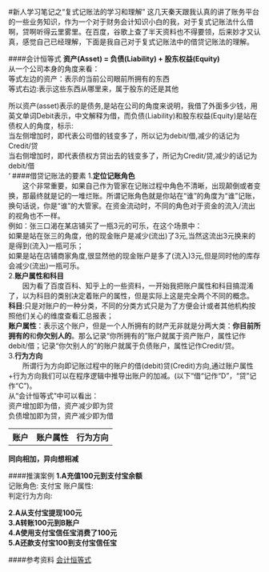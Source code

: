 #新人学习笔记之“复式记账法的学习和理解”
这几天秦天跟我认真的讲了账务平台的一些业务知识，作为一个对于财务会计知识小白的我，对于复式记账法什么借啊，贷啊听得云里雾里。在百度，谷歌上查了半天资料也不得要领，后来妙才又认真，感觉自己已经理解，下面是我自己对于复式记账法中的借贷记账法的理解。

####会计恒等式
**资产(Asset) = 负债(Liability)  +  股东权益(Equity)**  
从一个公司本身的角度来看：  
等式左边的资产：表示的当前公司眼前所拥有的东西  
等式右边:表示这些东西从哪里来，属于股东的还是其他

所以资产(asset)表示的是债务,是站在公司的角度来说明，我借了外面多少钱，用英文单词Debit表示，中文解释为借，而负债(Liability)和股东权益(Equity)是站在债权人的角度，标示:   
当左侧增加时，即代表公司借的钱变多了，所以记为debit/借,减少的话记为Credit/贷  
当右侧增加时，即代表债权方贷出去的钱变多了，所记为Credit/贷,减少的话记为debit/借  
‘
####借贷记账法的要素
1.**定位记账角色**   
&emsp;&emsp;这个非常重要，如果自己作为管家在记账过程中角色不清晰，出现颠倒或者变换，那最终就是记的一堆烂账。所谓记账角色就是你站在“谁”的角度为“谁”记账，换句话说，你是“谁”的大管家。在资金流动时，不同的角色对于资金的流入/流出的视角也不一样。  
例如：张三口渴在某店铺买了一瓶3元的可乐，在这个场景中：  
如果是站在张三的角度，他的现金账户是减少(流出)了3元,当然这流出3元换来的是得到(流入)一瓶可乐；  
如果是站在店铺商家角度,很显然他的现金账户是多了(流入)3元,但是同时他的库存会减少(流出)一瓶可乐。  
2.**账户属性和科目**   
&emsp;&emsp;因为看了百度百科、知乎上的一些资料，一开始我把账户属性和科目搞混淆了，以为科目的类别决定着账户的属性，但是实际上这是完全两个不同的概念。  
**科目**:只是对账户的一种分类，不同的分类方式只是为了方便会计或者其他机构按照他们关心的维度查看汇总报表；  
**账户属性**：表示这个账户，但是一个人所拥有的财产无非就是分两大类：**你目前所拥有的**和**你欠别人的**。那么记录“你所拥有的”账户就属于资产账户，属性记作debit/借；记录“你欠别人的”的账户就属于负债账户，属性记作Credit/贷。  
3.**行为方向**   
&emsp;&emsp;所谓行为方向即记账过程中的账户的借(debit)贷(Credit)方向,通过账户属性+行为方向我们可以在程序逻辑中推导出账户的加减。(以下“借“记作“D”，“贷”记作“C”)。  
从“会计恒等式”中可以看出：  
资产增加即为借，资产减少即为贷  
负债增加即为贷，资产减少即为借  
<table>
  <tr>
  <th>账户</th>
  <th>账户属性</th>
  <th>行为方向</th>
  </tr>
  <tr>
</table>


**同向相加，异向想相减** 

####推演案例
**1.A充值100元到支付宝余额**  
记账角色: 支付宝 
账户属性:  
判定行为方向:  

**2.A从支付宝提现100元**  
**3.A转账100元到B账户**  
**4.A使用支付宝信任宝消费了100元**  
**5.A还款支付宝100到支付宝信任宝**


####参考资料
[会计恒等式](http://baike.baidu.com/view/375723.htm?fr=aladdin)


